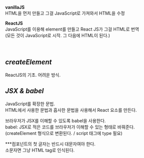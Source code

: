 <b>vanillaJS</b><br>
HTML을 먼저 만들고 그걸 JavaScript로 가져와서 HTML을 수정<br>

<b>ReactJS</b><br>
JavaScript를 이용해 element를 만들고 React JS가 그걸 HTML로 번역<br>
(모든 것이 JavaScript로 시작. 그 다음에 HTML이 된다.)<br><br><br>


<i>createElement</i><br>
-
ReactJS의 기초. 어려운 방식.<br>

<i>JSX & babel</i><br>
-
JavaScript를 확장한 문법.<br>
HTML에서 사용한 문법과 흡사한 문법을 사용해서 React 요소를 만든다.<br>

브라우저가 JSX를 이해할 수 있도록 babel을 사용한다.<br>
babel: JSX로 적은 코드를 브라우저가 이해할 수 있는 형태로 바꿔준다.<br>
(createElement 형식으로 변환된다. / script 태그에 type 필요)<br>

***컴포넌트의 첫 글자는 반드시 대문자여야 한다.<br>
소문자면 그냥 HTML tag로 인식된다.
